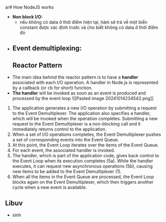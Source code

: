 ar# How NodeJS works
 - **Non block I/O:**
	 - nếu không có data ở thời điểm hiện tại, hàm sẽ trả về một biến constant được xác định trước và cho biết không có data ở thời điểm đó
- **Event demultiplexing**:
	- 
	## Reactor Pattern
- The main idea behind the reactor pattern is to have a **handler** associated with each I/O operation. A handler in Node.js is represented by a callback (or cb for short) function.
- **The handler** will be invoked as soon as an event is produced and processed by the event loop
![[Pasted image 20241014234542.png]]

1. The application generates a new I/O operation by submitting a request to
the Event Demultiplexer. The application also specifies a handler, which
will be invoked when the operation completes. Submitting a new request
to the Event Demultiplexer is a non-blocking call and it immediately returns
control to the application.
2. When a set of I/O operations completes, the Event Demultiplexer pushes
a set of corresponding events into the Event Queue.
3. At this point, the Event Loop iterates over the items of the Event Queue.
4. For each event, the associated handler is invoked.
5. The handler, which is part of the application code, gives back control
to the Event Loop when its execution completes (5a). While the handler
executes, it can request new asynchronous operations (5b), causing new
items to be added to the Event Demultiplexer (1).
6. When all the items in the Event Queue are processed, the Event Loop blocks
again on the Event Demultiplexer, which then triggers another cycle when
a new event is available.
## Libuv
- sinh 